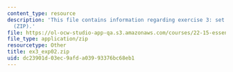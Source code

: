 ```yaml
---
content_type: resource
description: 'This file contains information regarding exercise 3: set 2 expressions
  (ZIP).'
file: https://ol-ocw-studio-app-qa.s3.amazonaws.com/courses/22-15-essential-numerical-methods-fall-2014/dc23901d03ec9afda03993376bc68eb1_ex3_exp02.zip
file_type: application/zip
resourcetype: Other
title: ex3_exp02.zip
uid: dc23901d-03ec-9afd-a039-93376bc68eb1
---
```

